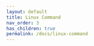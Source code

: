 ```yaml
---
layout: default
title: Linux Command
nav_order: 3
has_children: true
permalink: /docs/linux-command
---
```

